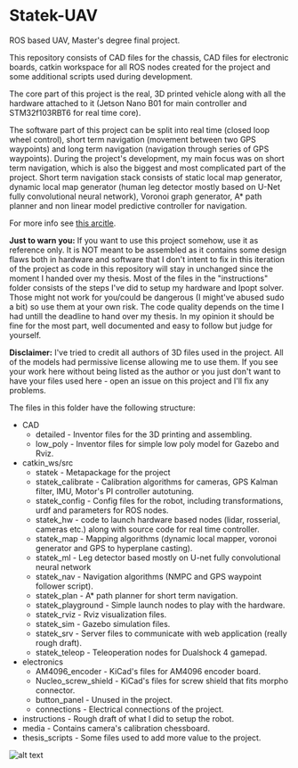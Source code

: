 # Statek-UAV
ROS based UAV, Master's degree final project.

This repository consists of CAD files for the chassis, CAD files for electronic boards, catkin workspace for all ROS nodes created for the project and some additional scripts used during development.

The core part of this project is the real, 3D printed vehicle along with all the hardware attached to it (Jetson Nano B01 for main controller and STM32f103RBT6 for real time core). 

The software part of this project can be split into real time (closed loop wheel control), short term navigation (movement between two GPS waypoints) and long term navigation (navigation through series of GPS waypoints).
During the project's development, my main focus was on short term navigation, which is also the biggest and most complicated part of the project. Short term navigation stack
consists of static local map generator, dynamic local map generator (human leg detector mostly based on U-Net fully convolutional neural network), Voronoi graph generator, A* path planner and non linear model predictive controller for navigation.

For more info see [this arcitle](https://www.hackster.io/Tai-Min/statek-uav-ff225e).

**Just to warn you:** If you want to use this project somehow, use it as reference only. It is NOT meant to be assembled as it contains some design flaws both in hardware
and software that I don't intent to fix in this iteration of the project as code in this repository will stay in unchanged since the moment I handed over my thesis.
Most of the files in the "instructions" folder consists of the steps I've did to setup my hardware and Ipopt solver. Those might not work for you/could be dangerous (I might've abused sudo a bit) so use them at your own risk. The code quality depends on the time I had untill the deadline to hand over my thesis. In my opinion it should be fine for the most part, well documented and easy to follow but judge for yourself.

**Disclaimer:** I've tried to credit all authors of 3D files used in the project. All of the models had permissive license allowing me to use them.
If you see your work here without being listed as the author or you just don't want to have your files used here - open an issue on this project and I'll fix any problems.

The files in this folder have the following structure:
* CAD
  * detailed - Inventor files for the 3D printing and assembling.
  * low_poly - Inventor files for simple low poly model for Gazebo and Rviz.
* catkin_ws/src
  * statek - Metapackage for the project
  * statek_calibrate - Calibration algorithms for cameras, GPS Kalman filter, IMU, Motor's PI controller autotuning. 
  * statek_config - Config files for the robot, including transformations, urdf and parameters for ROS nodes.
  * statek_hw - code to launch hardware based nodes (lidar, rosserial, cameras etc.) along with source code for real time controller.
  * statek_map - Mapping algorithms (dynamic local mapper, voronoi generator and GPS to hyperplane casting).
  * statek_ml - Leg detector based mostly on U-net fully convolutional neural network
  * statek_nav - Navigation algorithms (NMPC and GPS waypoint follower script).
  * statek_plan - A* path planner for short term navigation.
  * statek_playground - Simple launch nodes to play with the hardware.
  * statek_rviz - Rviz visualization files.
  * statek_sim - Gazebo simulation files.
  * statek_srv - Server files to communicate with web application (really rough draft).
  * statek_teleop - Teleoperation nodes for Dualshock 4 gamepad.
* electronics
  * AM4096_encoder - KiCad's files for AM4096 encoder board.
  * Nucleo_screw_shield - KiCad's files for screw shield that fits morpho connector.
  * button_panel - Unused in the project.
  * connections - Electrical connections of the project.
* instructions - Rough draft of what I did to setup the robot.
* media - Contains camera's calibration chessboard.
* thesis_scripts - Some files used to add more value to the project.

![alt text](https://hackster.imgix.net/uploads/attachments/1331930/_jCfJIjiPkr.blob?auto=compress%2Cformat&w=900&h=675&fit=min "Title")
